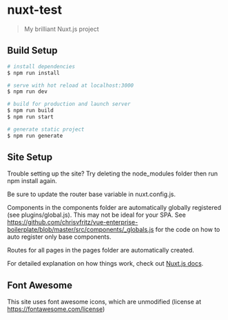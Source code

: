 # nuxt-test

> My brilliant Nuxt.js project

## Build Setup

``` bash
# install dependencies
$ npm run install

# serve with hot reload at localhost:3000
$ npm run dev

# build for production and launch server
$ npm run build
$ npm run start

# generate static project
$ npm run generate
```

## Site Setup

Trouble setting up the site? Try deleting the node_modules folder then run npm install again.

Be sure to update the router base variable in nuxt.config.js.

Components in the components folder are automatically globally registered (see plugins/global.js). This may not be ideal for your SPA. See https://github.com/chrisvfritz/vue-enterprise-boilerplate/blob/master/src/components/_globals.js for the code on how to auto register only base components. 

Routes for all pages in the pages folder are automatically created.

For detailed explanation on how things work, check out [Nuxt.js docs](https://nuxtjs.org).

## Font Awesome

This site uses font awesome icons, which are unmodified (license at https://fontawesome.com/license)
